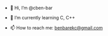 - 👋 Hi, I’m @cben-bar
<!---
- 👀 I’m interested in ...
--->
- 🌱 I’m currently learning C, C++
<!---
- 💞️ I’m looking to collaborate on ...
--->
- 📫 How to reach me: benbarekc@gmail.com
<!---
cben-bar/cben-bar is a ✨ special ✨ repository because its `README.md` (this file) appears on your GitHub profile.
You can click the Preview link to take a look at your changes.
--->
